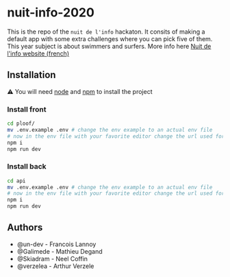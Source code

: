 # nuit-info-2020

This is the repo of the `nuit de l'info` hackaton. It consits of making a default app with some extra challenges where you can pick five of them.
This year subject is about swimmers and surfers.
More info here [Nuit de l'info website (french)](https://www.nuitdelinfo.com)

## Installation


⚠️ You will need [node](https://nodejs.org/en/) and [npm](https://www.npmjs.com) to install the project

### Install front

```bash
cd ploof/
mv .env.example .env # change the env example to an actual env file
# now in the env file with your favorite editor change the url used for the api if needed
npm i
npm run dev
```

### Install back

```bash
cd api
mv .env.example .env # change the env example to an actual env file
# now in the env file with your favorite editor change the url used for your mongo db
npm i
npm run dev
```

## Authors

* @un-dev - Francois Lannoy
* @Galimede - Mathieu Degand
* @Skiadram - Neel Coffin
* @verzelea - Arthur Verzele

